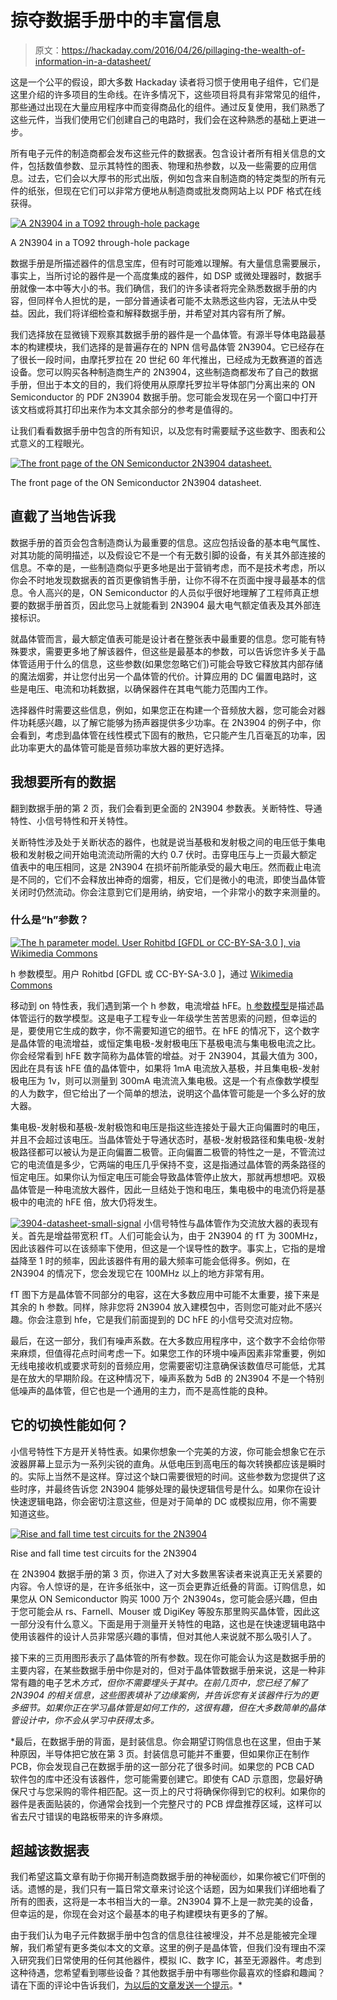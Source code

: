 # 掠夺数据手册中的丰富信息

> 原文：<https://hackaday.com/2016/04/26/pillaging-the-wealth-of-information-in-a-datasheet/>

这是一个公平的假设，即大多数 Hackaday 读者将习惯于使用电子组件，它们是这里介绍的许多项目的生命线。在许多情况下，这些项目将具有非常常见的组件，那些通过出现在大量应用程序中而变得商品化的组件。通过反复使用，我们熟悉了这些元件，当我们使用它们创建自己的电路时，我们会在这种熟悉的基础上更进一步。

所有电子元件的制造商都会发布这些元件的数据表。包含设计者所有相关信息的文件，包括数值参数、显示其特性的图表、物理和热参数，以及一些需要的应用信息。过去，它们会以大厚书的形式出版，例如包含来自制造商的特定类型的所有元件的纸张，但现在它们可以非常方便地从制造商或批发商网站上以 PDF 格式在线获得。

[![A 2N3904 in a TO92 through-hole package](img/cf3cbef4aacfd1387123e1daa07f76c7.png)](https://hackaday.com/wp-content/uploads/2016/04/2n3904-device.jpg)

A 2N3904 in a TO92 through-hole package

数据手册是所描述器件的信息宝库，但有时可能难以理解。有大量信息需要展示，事实上，当所讨论的器件是一个高度集成的器件，如 DSP 或微处理器时，数据手册就像一本中等大小的书。我们确信，我们的许多读者将完全熟悉数据手册的内容，但同样令人担忧的是，一部分普通读者可能不太熟悉这些内容，无法从中受益。因此，我们将详细检查和解释数据手册，并希望对其内容有所了解。

我们选择放在显微镜下观察其数据手册的器件是一个晶体管。有源半导体电路最基本的构建模块，我们选择的是普遍存在的 NPN 信号晶体管 2N3904。它已经存在了很长一段时间，由摩托罗拉在 20 世纪 60 年代推出，已经成为无数赛道的首选设备。您可以购买各种制造商生产的 2N3904，这些制造商都发布了自己的数据手册，但出于本文的目的，我们将使用从原摩托罗拉半导体部门分离出来的 ON Semiconductor 的 PDF 2N3904 数据手册。您可能会发现在另一个窗口中打开该文档或将其打印出来作为本文其余部分的参考是值得的。

让我们看看数据手册中包含的所有知识，以及您有时需要赋予这些数字、图表和公式意义的工程眼光。

[![The front page of the ON Semiconductor 2N3904 datasheet.](img/4dad73e64b19563404c64f9fa5fcc653.png)](https://hackaday.com/wp-content/uploads/2016/04/datasheet-page-1.jpg)

The front page of the ON Semiconductor 2N3904 datasheet.

## 直截了当地告诉我

数据手册的首页会包含制造商认为最重要的信息。这应包括设备的基本电气属性、对其功能的简明描述，以及假设它不是一个有无数引脚的设备，有关其外部连接的信息。不幸的是，一些制造商似乎更多地是出于营销考虑，而不是技术考虑，所以你会不时地发现数据表的首页更像销售手册，让你不得不在页面中搜寻最基本的信息。令人高兴的是，ON Semiconductor 的人员似乎很好地理解了工程师真正想要的数据手册首页，因此您马上就能看到 2N3904 最大电气额定值表及其外部连接标识。

就晶体管而言，最大额定值表可能是设计者在整张表中最重要的信息。您可能有特殊要求，需要更多地了解该器件，但这些是最基本的参数，可以告诉您许多关于晶体管适用于什么的信息，这些参数(如果您忽略它们)可能会导致它释放其内部存储的魔法烟雾，并让您付出另一个晶体管的代价。计算应用的 DC 偏置电路时，这些是电压、电流和功耗数据，以确保器件在其电气能力范围内工作。

选择器件时需要这些信息，例如，如果您正在构建一个音频放大器，您可能会对器件功耗感兴趣，以了解它能够为扬声器提供多少功率。在 2N3904 的例子中，你会看到，考虑到晶体管在线性模式下固有的散热，它只能产生几百毫瓦的功率，因此功率更大的晶体管可能是音频功率放大器的更好选择。

## 我想要所有的数据

翻到数据手册的第 2 页，我们会看到更全面的 2N3904 参数表。关断特性、导通特性、小信号特性和开关特性。

关断特性涉及处于关断状态的器件，也就是说当基极和发射极之间的电压低于集电极和发射极之间开始电流流动所需的大约 0.7 伏时。击穿电压与上一页最大额定值表中的电压相同，这是 2N3904 在损坏前所能承受的最大电压。然而截止电流是不同的，它们不会释放出神奇的烟雾，相反，它们是微小的电流，即使当晶体管关闭时仍然流动。你会注意到它们是用纳，纳安培，一个非常小的数字来测量的。

### 什么是“h”参数？

[![The h parameter model. User Rohitbd [GFDL or CC-BY-SA-3.0 ], via Wikimedia Commons](img/78e438eed371d72014b3c2a6b2fc4308.png)](https://hackaday.com/wp-content/uploads/2016/04/h-parameters.gif)

h 参数模型。用户 Rohitbd [GFDL 或 CC-BY-SA-3.0 ]，通过 [Wikimedia Commons](https://commons.wikimedia.org/wiki/File:H-parameters.gif)

移动到 on 特性表，我们遇到第一个 h 参数，电流增益 hFE。[h 参数模型](https://en.wikipedia.org/wiki/Bipolar_junction_transistor#h-parameter_model)是描述晶体管运行的数学模型。这是电子工程专业一年级学生苦苦思索的问题，但幸运的是，要使用它生成的数字，你不需要知道它的细节。在 hFE 的情况下，这个数字是晶体管的电流增益，或恒定集电极-发射极电压下基极电流与集电极电流之比。你会经常看到 hFE 数字简称为晶体管的增益。对于 2N3904，其最大值为 300，因此在具有该 hFE 值的晶体管中，如果将 1mA 电流放入基极，并且集电极-发射极电压为 1v，则可以测量到 300mA 电流流入集电极。这是一个有点像数学模型的人为数字，但它给出了一个简单的想法，说明这个晶体管可能是一个多么好的放大器。

集电极-发射极和基极-发射极饱和电压是指这些连接处于最大正向偏置时的电压，并且不会超过该电压。当晶体管处于导通状态时，基极-发射极路径和集电极-发射极路径都可以被认为是正向偏置二极管。正向偏置二极管的特性之一是，不管流过它的电流值是多少，它两端的电压几乎保持不变，这是指通过晶体管的两条路径的恒定电压。如果你认为恒定电压可能会导致晶体管停止放大，那就再想想吧。双极晶体管是一种电流放大器件，因此一旦结处于饱和电压，集电极中的电流仍将是基极中的电流的 hFE 倍，放大仍将发生。

[![3904-datasheet-small-signal](img/dec306bcf2f36d9b5e69ab677097aa6c.png)](https://hackaday.com/wp-content/uploads/2016/04/3904-datasheet-small-signal.png) 小信号特性与晶体管作为交流放大器的表现有关。首先是增益带宽积 fT。人们可能会认为，由于 2N3904 的 fT 为 300MHz，因此该器件可以在该频率下使用，但这是一个误导性的数字。事实上，它指的是增益降至 1 时的频率，因此该器件有用的最大频率可能会低得多。例如，在 2N3904 的情况下，您会发现它在 100MHz 以上的地方非常有用。

fT 图下方是晶体管不同部分的电容，这在大多数应用中可能不太重要，接下来是其余的 h 参数。同样，除非您将 2N3904 放入建模包中，否则您可能对此不感兴趣。你会注意到 hfe，它是我们前面提到的 DC hFE 的小信号交流对应物。

最后，在这一部分，我们有噪声系数。在大多数应用程序中，这个数字不会给你带来麻烦，但值得花点时间考虑一下。如果您工作的环境中噪声因素非常重要，例如无线电接收机或要求苛刻的音频应用，您需要密切注意确保该数值尽可能低，尤其是在放大的早期阶段。在这种情况下，噪声系数为 5dB 的 2N3904 不是一个特别低噪声的晶体管，但它也是一个通用的主力，而不是高性能的良种。

## 它的切换性能如何？

小信号特性下方是开关特性表。如果你想象一个完美的方波，你可能会想象它在示波器屏幕上显示为一系列尖锐的直角。从低电压到高电压的每次转换都应该是瞬时的。实际上当然不是这样。穿过这个缺口需要很短的时间。这些参数为您提供了这些时序，并最终告诉您 2N3904 能够处理的最快逻辑信号是什么。如果你在设计快速逻辑电路，你会密切注意这些，但是对于简单的 DC 或模拟应用，你不需要知道这些。

[![Rise and fall time test circuits for the 2N3904](img/610fd7f78051b854c286dc76ee123f90.png)](https://hackaday.com/wp-content/uploads/2016/04/2n3904-rise-time-circuits.jpg)

Rise and fall time test circuits for the 2N3904

在 2N3904 数据手册的第 3 页，你进入了对大多数黑客读者来说真正无关紧要的内容。令人惊讶的是，在许多纸张中，这一页会更靠近纸叠的背面。订购信息，如果您从 ON Semiconductor 购买 1000 万个 2N3904s，您可能会感兴趣，但由于您可能会从 rs、Farnell、Mouser 或 DigiKey 等股东那里购买晶体管，因此这一部分没有什么意义。下面是用于测量开关特性的电路，这也是在快速逻辑电路中使用该器件的设计人员非常感兴趣的事情，但对其他人来说就不那么吸引人了。

接下来的三页用图形表示了晶体管的所有参数。现在你可能会认为这是数据手册的主要内容，在某些数据手册中你是对的，但对于晶体管数据手册来说，这是一种非常有趣的电子艺术[](http://www.artofelectronics.com/)*方式，但你不需要埋头于其中。在前几页中，您已经了解了 2N3904 的相关信息，这些图表填补了边缘案例，并告诉您有关该器件行为的更多细节。如果你正在学习晶体管是如何工作的，这很有趣，但在大多数简单的晶体管设计中，你不会从学习中获得太多。*

 *最后，在数据手册的背面，是封装信息。你会期望订购信息也在这里，但由于某种原因，半导体把它放在第 3 页。封装信息可能并不重要，但如果你正在制作 PCB，你会发现自己在数据手册的这一部分花了很多时间。如果您的 PCB CAD 软件包的库中还没有该器件，您可能需要创建它。即使有 CAD 示意图，您最好确保尺寸与您采购的零件相匹配。这一页上的尺寸将确保你得到它的权利。如果你的器件是表面贴装的，你通常会找到一个完整尺寸的 PCB 焊盘推荐区域，这样可以省去尺寸错误的电路板带来的许多麻烦。

## 超越该数据表

我们希望这篇文章有助于你揭开制造商数据手册的神秘面纱，如果你被它们吓倒的话。遗憾的是，我们只有一篇日常文章来讨论这个话题，因为如果我们详细地看了所有的图表，这将是一本书相当大的一章。2N3904 算不上是一款完美的设备，但幸运的是，你现在会对这个最基本的电子构建模块有更多的了解。

由于我们认为电子元件数据手册中包含的信息往往被埋没，并不总是能被完全理解，我们希望有更多类似本文的文章。这里的例子是晶体管，但我们没有理由不深入研究我们日常使用的任何其他器件，模拟 IC、数字 IC，甚至无源器件。考虑到这种待遇，您希望看到哪些设备？其他数据手册中有哪些你最喜欢的怪癖和趣闻？请在下面的评论中告诉我们，[为以后的文章发送一个提示](http://hackaday.com/submit-a-tip/)。*